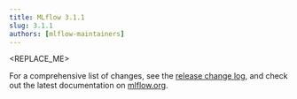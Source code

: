 ```yaml
---
title: MLflow 3.1.1
slug: 3.1.1
authors: [mlflow-maintainers]
---
```


<REPLACE_ME>

For a comprehensive list of changes, see the [release change log](https://github.com/mlflow/mlflow/releases/tag/v3.1.1), and check out the latest documentation on [mlflow.org](http://mlflow.org/).
